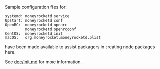 Sample configuration files for:
```
systemd: moneyrocketd.service
Upstart: moneyrocketd.conf
OpenRC:  moneyrocketd.openrc
         moneyrocketd.openrcconf
CentOS:  moneyrocketd.init
macOS:   org.moneyrocket.moneyrocketd.plist
```
have been made available to assist packagers in creating node packages here.

See [doc/init.md](../../doc/init.md) for more information.
